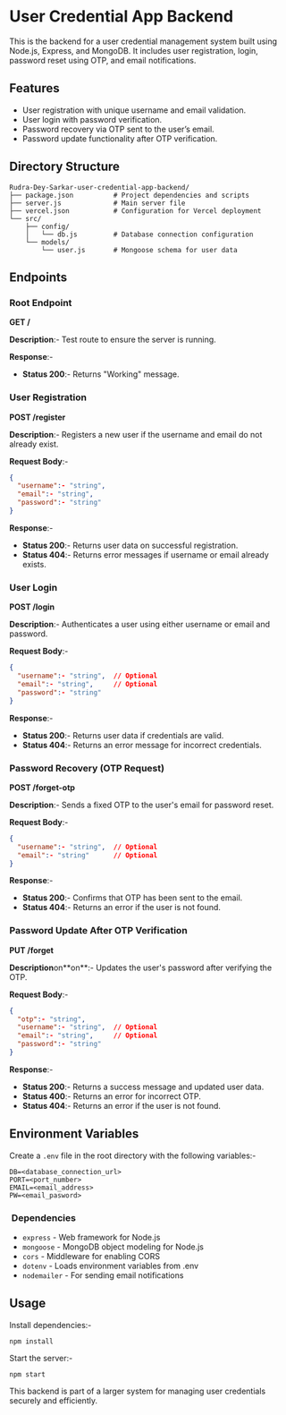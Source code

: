 # User Credential App Backend

This is the backend for a user credential management system built using Node.js, Express, and MongoDB. It includes user registration, login, password reset using OTP, and email notifications.

## Features

- User registration with unique username and email validation.
- User login with password verification.
- Password recovery via OTP sent to the user’s email.
- Password update functionality after OTP verification.

## Directory Structure

```
Rudra-Dey-Sarkar-user-credential-app-backend/
├── package.json          # Project dependencies and scripts
├── server.js             # Main server file
├── vercel.json           # Configuration for Vercel deployment
└── src/
    ├── config/
    │   └── db.js         # Database connection configuration
    └── models/
        └── user.js       # Mongoose schema for user data
```

## Endpoints

### Root Endpoint

**GET /**

**Description**:- Test route to ensure the server is running.

**Response**:-

- **Status 200**:- Returns "Working" message.

### User Registration

**POST /register**

**Description**:- Registers a new user if the username and email do not already exist.

**Request Body**:-

```json
{
  "username":- "string",
  "email":- "string",
  "password":- "string"
}
```

**Response**:-

- **Status 200**:- Returns user data on successful registration.
- **Status 404**:- Returns error messages if username or email already exists.

### User Login

**POST /login**

**Description**:- Authenticates a user using either username or email and password.

**Request Body**:-

```json
{
  "username":- "string",  // Optional
  "email":- "string",     // Optional
  "password":- "string"
}
```

**Response**:-

- **Status 200**:- Returns user data if credentials are valid.
- **Status 404**:- Returns an error message for incorrect credentials.

### Password Recovery (OTP Request)

**POST /forget-otp**

**Description**:- Sends a fixed OTP to the user's email for password reset.

**Request Body**:-

```json
{
  "username":- "string",  // Optional
  "email":- "string"      // Optional
}
```

**Response**:-

- **Status 200**:- Confirms that OTP has been sent to the email.
- **Status 404**:- Returns an error if the user is not found.

### Password Update After OTP Verification

**PUT /forget**

**Description**on\*\*on\*\*:- Updates the user's password after verifying the OTP.

**Request Body**:-

```json
{
  "otp":- "string",
  "username":- "string",  // Optional
  "email":- "string",     // Optional
  "password":- "string"
}
```

**Response**:-

- **Status 200**:- Returns a success message and updated user data.
- **Status 400**:- Returns an error for incorrect OTP.
- **Status 404**:- Returns an error if the user is not found.

## Environment Variables

Create a `.env` file in the root directory with the following variables:-

```
DB=<database_connection_url>
PORT=<port_number>
EMAIL=<email_address>
PW=<email_pasword>
```

###  Dependencies

- `express` - Web framework for Node.js
- `mongoose` - MongoDB object modeling for Node.js
- `cors` - Middleware for enabling CORS
- `dotenv` - Loads environment variables from .env
- `nodemailer` - For sending email notifications

## Usage

Install dependencies:-

```
npm install
```

Start the server:-

```
npm start
```

This backend is part of a larger system for managing user credentials securely and efficiently.


